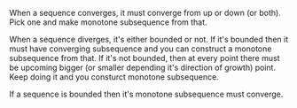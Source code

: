 When a sequence converges, it must converge from up or down (or both). Pick one and make monotone subsequence from that.

When a sequence diverges, it's either bounded or not. If it's bounded then it must have converging subsequence and you can construct a monotone subsequence from that. If it's not bounded, then at every point there must be upcoming bigger (or smaller depending it's direction of growth) point. Keep doing it and you consturct monotone subsequence.

If a sequence is bounded then it's monotone subsequence must converge.